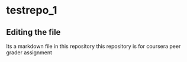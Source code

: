 # testrepo_1

## Editing the file

Its a markdown file in this repository
this repository is for coursera peer grader assignment
